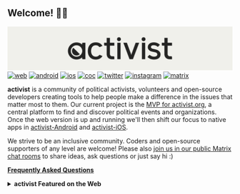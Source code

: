 ## Welcome! 👋✊

[![logo](https://raw.githubusercontent.com/activist-org/Organization/main/logos/activistGitHubOrgBanner.png)](https://github.com/activist-org)
[![web](https://img.shields.io/badge/Web-0183DC.svg?logo=windows-terminal&logoColor=ffffff)](https://github.com/activist-org/activist)
[![android](https://img.shields.io/badge/Android-32DE84.svg?logo=android&logoColor=ffffff)](https://github.com/activist-org/activist-Android)
[![ios](https://img.shields.io/badge/iOS-999999.svg?logo=apple&logoColor=ffffff)](https://github.com/activist-org/activist-iOS)
[![coc](https://img.shields.io/badge/Contributor%20Covenant-ff69b4.svg)](https://github.com/activist-org/Organization/blob/main/.github/CODE_OF_CONDUCT.md)
[![twitter](https://img.shields.io/badge/Twitter-1DA1F2.svg?logo=twitter&logoColor=ffffff)](https://twitter.com/activist_org)
[![instagram](https://img.shields.io/badge/Instagram-8134AF.svg?logo=instagram&logoColor=ffffff)](https://instagram.com/activist_org)
[![matrix](https://img.shields.io/badge/Matrix-000000.svg?logo=matrix&logoColor=ffffff)](https://matrix.to/#/#activist_community:matrix.org)

**activist** is a community of political activists, volunteers and open-source developers creating tools to help people make a difference in the issues that matter most to them. Our current project is the [MVP for activist.org](https://github.com/activist-org/activist), a central platform to find and discover political events and organizations. Once the web version is up and running we'll then shift our focus to native apps in [activist-Android](https://github.com/activist-org/activist-Android) and [activist-iOS](https://github.com/activist-org/activist-iOS).

We strive to be an inclusive community. Coders and open-source supporters of any level are welcome! Please also [join us in our public Matrix chat rooms](https://matrix.to/#/#activist_community:matrix.org) to share ideas, ask questions or just say hi :)

[**Frequently Asked Questions**](https://activist.org/help/faq)

<details><summary><strong>activist Featured on the Web</strong></summary>
<p>

<strong>2022</strong>

- [Presentation](https://www.youtube.com/watch?v=PdUZ8zFWnCk&list=PLduaHBu_3ejMxN1xipMDCOTb0wx6wxWnZ) for the [2022 Wikimedia UNLOCK accelerator](https://www.wikimedia.de/unlock/)
- activist on the [Wikimedia UNLOCK accelerator website](https://www.wikimedia.de/unlock/unlock-projects/activist-org/)

</p>
</details>
